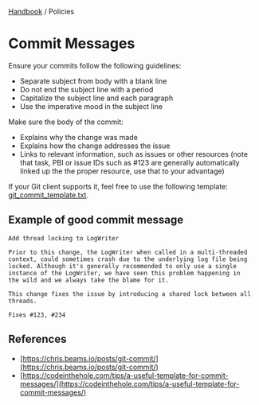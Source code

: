 [Handbook](../../README.md) / Policies

# Commit Messages

Ensure your commits follow the following guidelines:

- Separate subject from body with a blank line
- Do not end the subject line with a period
- Capitalize the subject line and each paragraph
- Use the imperative mood in the subject line

Make sure the body of the commit:

- Explains why the change was made
- Explains how the change addresses the issue
- Links to relevant information, such as issues or other resources (note that task, PBI or issue IDs such as #123 are generally automatically linked up the the proper resource, use that to your advantage)

If your Git client supports it, feel free to use the following template: [git_commit_template.txt](git_commit_template.txt).

## Example of good commit message

```
Add thread locking to LogWriter

Prior to this change, the LogWriter when called in a multi-threaded
context, could sometimes crash due to the underlying log file being
locked. Although it's generally recommended to only use a single
instance of the LogWriter, we have seen this problem happening in
the wild and we always take the blame for it.

This change fixes the issue by introducing a shared lock between all
threads.

Fixes #123, #234
```

## References

- [https://chris.beams.io/posts/git-commit/](https://chris.beams.io/posts/git-commit/)
- [https://codeinthehole.com/tips/a-useful-template-for-commit-messages/](https://codeinthehole.com/tips/a-useful-template-for-commit-messages/)